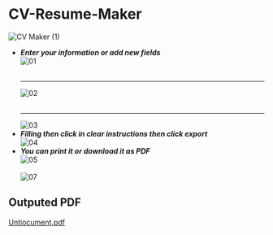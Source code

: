 # CV-Resume-Maker

![CV Maker (1)](https://user-images.githubusercontent.com/76037906/135002263-fe45753f-8e03-4e81-8dc4-8267f342c42c.jpg)


<ul>
  <li>
    <strong><em>  Enter your information or add new fields</strong></em>
    <br>
  <img src="https://i.ibb.co/4fZLvBp/01.jpg" alt="01" border="0">
  <br>
    <br>
    <hr>
    <img src="https://i.ibb.co/FxvKZbt/02.jpg" alt="02" border="0">
<br>
    <br>
        <hr>
         <img src="https://i.ibb.co/JsP0DDD/03.jpg" alt="03" border="0">
  </li>
   <li>
    <strong><em>Filling then click in clear instructions then click export</strong></em>
    <br>
 <img src="https://i.ibb.co/Zhdy5gn/04.jpg" alt="04" border="0">
  <br>
  </li>
     <li>
    <strong><em>You can print it or download it as PDF</strong></em>
    <br>
 <img src="https://i.ibb.co/3S9VVTY/05.jpg" alt="05" border="0">
<br><br>
       <img src="https://i.ibb.co/BGSs9z1/07.jpg" alt="07" border="0">
  <br>
  </li>
 </ul>
 
 <h2>Outputed PDF</h2>
 
 [Untiocument.pdf](https://github.com/AhmedLotfy02/CV-Resume-Maker/files/7240054/Untiocument.pdf)


 
